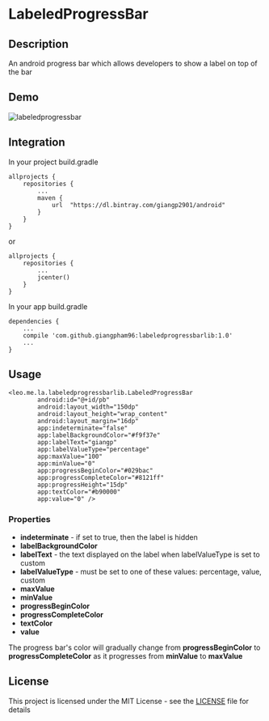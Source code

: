 # LabeledProgressBar

## Description
An android progress bar which allows developers to show a label on top of the bar

## Demo
![labeledprogressbar](https://media.giphy.com/media/xUOxfg5TuJ5GkIT2ms/giphy.gif)

## Integration

In your project build.gradle
```
allprojects {
    repositories {
        ...
        maven {
            url  "https://dl.bintray.com/giangp2901/android"
        }
    }
}
```

or

```
allprojects {
    repositories {
        ...
        jcenter()
    }
}
```

In your app build.gradle

```
dependencies {
    ...
    compile 'com.github.giangpham96:labeledprogressbarlib:1.0'
    ...
}
```

## Usage
```
<leo.me.la.labeledprogressbarlib.LabeledProgressBar
        android:id="@+id/pb"
        android:layout_width="150dp"
        android:layout_height="wrap_content"
        android:layout_margin="16dp"
        app:indeterminate="false"
        app:labelBackgroundColor="#f9f37e"
        app:labelText="giangp"
        app:labelValueType="percentage"
        app:maxValue="100"
        app:minValue="0"
        app:progressBeginColor="#029bac"
        app:progressCompleteColor="#8121ff"
        app:progressHeight="15dp"
        app:textColor="#b90000"
        app:value="0" />
  ```
  
  ### Properties
  * **indeterminate** - if set to true, then the label is hidden
  * **labelBackgroundColor**
  * **labelText** - the text displayed on the label when labelValueType is set to custom 
  * **labelValueType** - must be set to one of these values: percentage, value, custom
  * **maxValue**
  * **minValue**
  * **progressBeginColor**
  * **progressCompleteColor**
  * **textColor**
  * **value**
  
  The progress bar's color will gradually change from **progressBeginColor** to **progressCompleteColor** as it progresses from **minValue** to **maxValue**
  
## License
This project is licensed under the MIT License - see the [LICENSE](LICENSE) file for details
